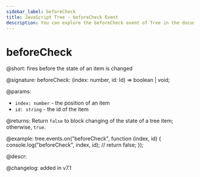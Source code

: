 ```yaml
---
sidebar_label: beforeCheck
title: JavaScript Tree - beforeCheck Event 
description: You can explore the beforeCheck event of Tree in the documentation of the DHTMLX JavaScript UI library. Browse developer guides and API reference, try out code examples and live demos, and download a free 30-day evaluation version of DHTMLX Suite 7.
---
```


# beforeCheck

@short: fires before the state of an item is changed

@signature: beforeCheck: (index: number, id: Id) => boolean | void;

@params:
- `index: number` - the position of an item
- `id: string` - the id of the item

@returns:
Return `false` to block changing of the state of a tree item; otherwise, `true`.

@example:
tree.events.on("beforeCheck", function (index, id) {
    console.log("beforeCheck", index, id);
    // return false;
});

@descr:

@changelog: added in v7.1

[comment]: # (@relatedapi: tree/api/tree_aftercheck_event.md)
